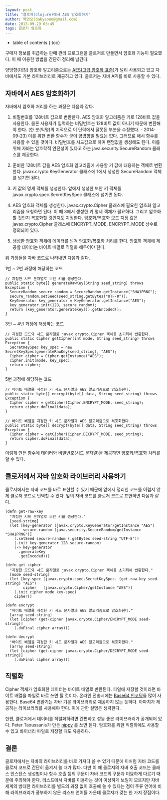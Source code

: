 ```yaml
---
layout: post
title: "클로저(Clojure)에서 AES 암호화하기"
author: 박연오(bakyeono@gmail.com)
date: 2013-09-29 03:45
tags: 클로저 암호화
---
```

* table of contents
{:toc}

구매자 정보를 취급하는 판매 관리 프로그램을 클로저로 만들면서 암호화 기능이 필요했다. 이 때 이용한 방법을 간단히 정리해 남긴다.

양방향(대칭) 암호화 알고리즘으로는 [AES(고급 암호화 표준)][wiki-aes]가 널리 사용되고 있고 자바에서도 기본 라이브러리로 제공하고 있다. 클로저는 자바 API를 바로 사용할 수 있다.

## 자바에서 AES 암호화하기

자바에서 암호화 처리를 하는 과정은 다음과 같다.

1. 비밀번호를 128비트 값으로 변환한다.
AES 암호화 알고리즘은 키로 128비트 값을 사용한다. 물론 사용자가 입력하는 비밀번호는 128비트 값이 아니기 때문에 변환해야 한다. (한 분(익명)의 지적으로 이 단락에서 잘못된 부분을 수정했다. - 2014-09-23) 이를 위한 변환 함수가 굳이 양방향일 필요는 없다. 그러므로 해시 함수를 사용할 수 있을 것이다. 비밀번호를 시드값으로 하여 랜덤값을 생성해도 된다.
이를 위해 자바는 암호학적 안전성이 있다고 하는 java.security.SecureRandom 클래스를 제공한다.

2. 준비한 128비트 값을 AES 암호화 알고리즘에 사용할 키 값에 대응하는 객체로 변환한다. javax.crypto.KeyGenerator 클래스에 1에서 생성한 SecureRandom 객체를 넘기면 된다.

3. 키 값의 명세 객체를 생성한다. 앞에서 생성한 보안 키 객체를 javax.crypto.spec.SecretKeySpec 클래스에 넘기면 된다.

4. AES 암호화 객체를 생성한다. javax.crypto.Cipher 클래스에 필요한 암호화 알고리즘을 요청하면 된다. 이 때 3에서 생성한 키 명세 객체가 필요하다.
그리고 암호화할 것인지 복호화할 것인지도 지정한다. 암호화/복호화 모드 지정 값은 javax.crypto.Cipher 클래스에 ENCRYPT_MODE, ENCRYPT_MODE 상수로 정의되어 있다.

5. 생성한 암호화 객체에 데이터를 넘겨 암호화/복호화 처리를 한다. 암호화 객체에 제공할 데이터는 바이트 배열로 직렬화 해두어야 한다.

위 과정들을 자바 코드로 나타내면 다음과 같다.

1번 ~ 2번 과정에 해당하는 코드

    // 지정한 시드 문자열로 보안 키를 생성한다.
    public static byte[] generateRawKey(String seed_string) throws Exception {
      SecureRandom secure_random = SecureRandom.getInstance("SHA1PRNG");
      secure_random.setSeed(seed_string.getBytes("UTF-8"));
      KeyGenerator key_generator = KeyGenerator.getInstance("AES");
      key_generator.init(128, secure_random);
      return (key_generator.generateKey()).getEncoded();
    }

3번 ~ 4번 과정에 해당하는 코드


    // 지정한 모드와 시드 문자열로 javax.crypto.Cipher 객체를 초기화해 반환한다.
    public static Cipher getCipher(int mode, String seed_string) throws Exception {
      SecretKeySpec key_spec = new SecretKeySpec(generateRawKey(seed_string), "AES");
      Cipher cipher = Cipher.getInstance("AES");
      cipher.init(mode, key_spec);
      return cipher;
    }

5번 과정에 해당하는 코드

    // 바이트 배열을 지정한 키 시드 문자열과 AES 알고리즘으로 암호화한다.
    public static byte[] encrypt(byte[] data, String seed_string) throws Exception {
      Cipher cipher = getCipher(Cipher.ENCRYPT_MODE, seed_string);
      return cipher.doFinal(data);
    }
    
    // 바이트 배열을 지정한 키 시드 문자열과 AES 알고리즘으로 복호화한다.
    public static byte[] decrypt(byte[] data, String seed_string) throws Exception {
      Cipher cipher = getCipher(Cipher.DECRYPT_MODE, seed_string);
      return cipher.doFinal(data);
    }

이렇게 만든 함수에 데이터와 비밀번호(시드 문자열)을 제공하면 암호화/복호화 처리를 할 수 있다.

## 클로저에서 자바 암호화 라이브러리 사용하기

클로저에서는 자바 코드를 바로 표현할 수 있기 때문에 앞에서 정리한 코드를 어렵지 않게 클로저 코드로 번역할 수 있다. 앞의 자바 코드를 클로저 코드로 표현하면 다음과 같다.

    (defn get-raw-key
      "지정한 시드 문자열로 보안 키를 생성한다."
      [seed-string]
      (let [key-generator (javax.crypto.KeyGenerator/getInstance "AES")
            secure-random (java.security.SecureRandom/getInstance "SHA1PRNG")]
        (.setSeed secure-random (.getBytes seed-string "UTF-8"))
        (.init key-generator 128 secure-random)
        (-> key-generator
          .generateKey
          .getEncoded)))
    
    (defn get-cipher
      "지정한 모드와 시드 문자열로 javax.crypto.Cipher 객체를 초기화해 반환한다."
      [mode seed-string]
      (let [key-spec (javax.crypto.spec.SecretKeySpec. (get-raw-key seed-string) "AES")
            cipher   (javax.crypto.Cipher/getInstance "AES")]
        (.init cipher mode key-spec)
        cipher))
    
    (defn encrypt
      "바이트 배열을 지정한 키 시드 문자열과 AES 알고리즘으로 암호화한다."
      [array seed-string]
      (let [cipher (get-cipher javax.crypto.Cipher/ENCRYPT_MODE seed-string)]
        (.doFinal cipher array)))
    
    (defn decrypt
      "바이트 배열을 지정한 키 시드 문자열과 AES 알고리즘으로 복호화한다."
      [array seed-string]
      (let [cipher (get-cipher javax.crypto.Cipher/DECRYPT_MODE seed-string)]
        (.doFinal cipher array)))

## 직렬화

Cipher 객체가 암호화한 데이터는 바이트 배열로 반환된다. 파일에 저장할 것이라면 바이트 배열을 파일로 바로 쓰면 될 것이다. 온라인 전송시에는 [Base64 인코딩][wiki-base64]을 많이 사용한다. Base64 변환기는 자바 기본 라이브러리로 제공하지 않는 듯하다. 아파치가 제공하는 라이브러리를 사용해야 한다. 이에 관한 설명은 생략한다.

한편, 클로저에서 데이터를 직렬화하려면 간편하고 성능 좋은 라이브러리가 공개되어 있다. Peter Taoussanis가 만든 [nippy][ptaoussanis/nippy] 를 쓰면 된다. 암호화를 위한 직렬화에도 사용할 수 있고 바이너리 파일로 저장할 때도 유용하다.

## 결론

클로저에서는 자바의 라이브러리를 바로 가져다 쓸 수 있기 때문에 이처럼 자바 코드를 클로저 코드로 간단히 옮겨서 쓸 때가 많다. 다만 이 때 클로저의 자바 호출 코드는 클래스 인스턴스 생성법이나 함수 호출 등의 구문이 자바 코드의 구문과 미묘하게 다르기 때문에 주의해야 한다. 리스프에서 자바를 이용하는 것이 이상하게 보일지 모르지만 자바 세계의 방대한 라이브러리를 별도의 과정 없이 호출해 쓸 수 있다는 점이 주류 언어에 비해 라이브러리가 풍부하지 않은 리스프 언어들 가운데 클로저가 갖는 한 가지 장점이다.


[wiki-aes]: http://ko.wikipedia.org/wiki/%EA%B3%A0%EA%B8%89_%EC%95%94%ED%98%B8%ED%99%94_%ED%91%9C%EC%A4%80
[wiki-base64]: http://ko.wikipedia.org/wiki/%EB%B2%A0%EC%9D%B4%EC%8A%A464
[ptaoussanis/nippy]: https://github.com/ptaoussanis/nippy
